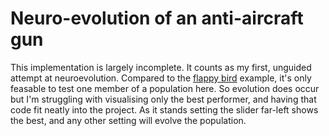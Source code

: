 # Neuro-evolution of an anti-aircraft gun

This implementation is largely incomplete. It counts as my first, unguided attempt at neuroevolution. Compared to the [flappy bird](/flappy-bird-neuroevolution) example, it's only feasable to test one member of a population here. So evolution does occur but I'm struggling with visualising only the best performer, and having that code fit neatly into the project. As it stands setting the slider far-left shows the best, and any other setting will evolve the population.
